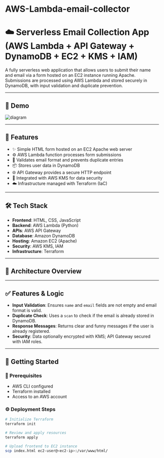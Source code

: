# AWS-Lambda-email-collector

# ☁️ Serverless Email Collection App (AWS Lambda + API Gateway + DynamoDB + EC2 + KMS + IAM)

A fully serverless web application that allows users to submit their name and email via a form hosted on an EC2 instance running Apache. Submissions are processed using AWS Lambda and stored securely in DynamoDB, with input validation and duplicate prevention.

---

## 📸 Demo

<img src="https://github.com/user-attachments/assets/75c86f22-3f12-4056-84b1-0c05e785fd1b" alt="diagram">

---

## 🧠 Features

- ✨ Simple HTML form hosted on an EC2 Apache web server
- ⚙️ AWS Lambda function processes form submissions
- 🔐 Validates email format and prevents duplicate entries
- 📦 Stores user data in DynamoDB
- 🌐 API Gateway provides a secure HTTP endpoint
- 🔐 Integrated with AWS KMS for data security
- ☁️ Infrastructure managed with Terraform (IaC)

---

## 🛠️ Tech Stack

- **Frontend**: HTML, CSS, JavaScript
- **Backend**: AWS Lambda (Python)
- **APIs**: AWS API Gateway
- **Database**: Amazon DynamoDB
- **Hosting**: Amazon EC2 (Apache)
- **Security**: AWS KMS, IAM
- **Infrastructure**: Terraform

---

## 🚀 Architecture Overview


---

## ✅ Features & Logic

- **Input Validation**: Ensures `name` and `email` fields are not empty and email format is valid.
- **Duplicate Check**: Uses a `scan` to check if the email is already stored in DynamoDB.
- **Response Messages**: Returns clear and funny messages if the user is already registered.
- **Security**: Data optionally encrypted with KMS; API Gateway secured with IAM roles.

---

## 🚀 Getting Started

### 🧩 Prerequisites
- AWS CLI configured
- Terraform installed
- Access to an AWS account

### ⚙️ Deployment Steps

```bash
# Initialize Terraform
terraform init

# Review and apply resources
terraform apply

# Upload frontend to EC2 instance
scp index.html ec2-user@<ec2-ip>:/var/www/html/

